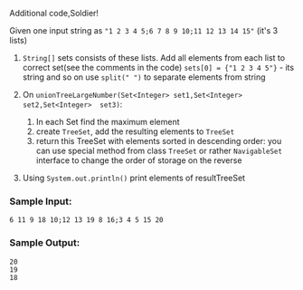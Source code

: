 Additional code,Soldier!

Given one input string as `"1 2 3 4 5;6 7 8 9 10;11 12 13 14 15"` (it's 3 lists)

1. `String[]` sets consists of these lists. Add all elements from each list 
to correct set(see the comments in the code) `sets[0] = {"1 2 3 4 5"}` - 
its string and so on use `split(" ")` to separate elements from string

2. On `unionTreeLargeNumber(Set<Integer> set1,Set<Integer> set2,Set<Integer> 
set3)`:

     1) In each Set find the maximum element
     2) create `TreeSet`, add the resulting elements to `TreeSet`
     3) return this TreeSet with elements sorted in descending order:
        you can use special method from class `TreeSet` or rather 
        `NavigableSet` interface to change the order of storage on the reverse

3. Using `System.out.println()` print elements of resultTreeSet 

### Sample Input:

```
6 11 9 18 10;12 13 19 8 16;3 4 5 15 20
```

### Sample Output:

```
20
19
18
```
